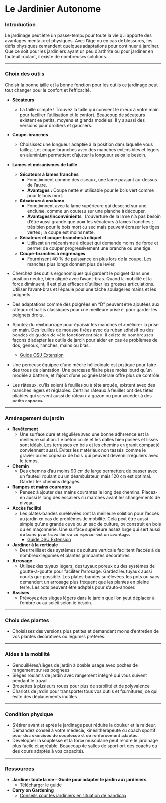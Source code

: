 # Le Jardinier Autonome

### Introduction

Le jardinage peut être un passe-temps pour toute la vie qui apporte des avantages mentaux et physiques. Avec l’âge ou en cas de blessures, les défis physiques demandent quelques adaptations pour continuer à jardiner. Que ce soit pour les jardiniers ayant un peu d’arthrite ou pour jardiner en fauteuil roulant, il existe de nombreuses solutions.

---

### Choix des outils

Choisir la bonne taille et la bonne fonction pour les outils de jardinage peut tout changer pour le confort et l’efficacité.


- **Sécateurs**
  - La taille compte ! Trouvez la taille qui convient le mieux à votre main pour faciliter l’utilisation et le confort. Beaucoup de sécateurs existent en petits, moyens et grands modèles. Il y a aussi des versions pour droitiers et gauchers.
- **Coupe-branches**
  - Choisissez une longueur adaptée à la position dans laquelle vous taillez. Les coupe-branches avec des manches extensibles et légers en aluminium permettent d’ajuster la longueur selon le besoin.
- **Lames et mécanismes de taille**
  - **Sécateurs à lames franches**
    - Fonctionnent comme des ciseaux, une lame passant au-dessus de l’autre.
    - **Avantages :** Coupe nette et utilisable pour le bois vert comme pour le bois mort.
  - **Sécateurs à enclume**
    - Fonctionnent avec la lame supérieure qui descend sur une enclume, comme un couteau sur une planche à découper.
    - **Avantages/Inconvénients :** L’ouverture de la lame n’a pas besoin d’être aussi grande que pour les sécateurs à lames franches ; très bien pour le bois mort ou sec mais peuvent écraser les tiges vertes ; la coupe est moins nette.
  - **Sécateurs et coupe-branches à cliquet**
    - Utilisent un mécanisme à cliquet qui demande moins de force et permet de couper progressivement une branche ou une tige.
  - **Coupe-branches à engrenages**
    - Fournissent 40 % de puissance en plus lors de la coupe. Les manches plus longs donnent plus de levier.


- Cherchez des outils ergonomiques qui gardent le poignet dans une position neutre, bien aligné avec l’avant-bras. Quand la mobilité et la force diminuent, il est plus efficace d’utiliser les grosses articulations. Utiliser l’avant-bras et l’épaule pour une tâche soulage les mains et les poignets.
- Des adaptations comme des poignées en “D” peuvent être ajoutées aux râteaux et balais classiques pour une meilleure prise et pour garder les poignets droits.
- Ajoutez du rembourrage pour épaissir les manches et améliorer la prise en main. Des feuilles de mousse fixées avec du ruban adhésif ou des bandes de guidon de vélo fonctionnent bien. Il existe de nombreuses façons d’adapter les outils de jardin pour aider en cas de problèmes de dos, genoux, hanches, mains ou bras.  
  - [Guide OSU Extension](https://catalog.extension.oregonstate.edu/sites/catalog/files/project/pdf/em8504.pdf)
- Une perceuse équipée d’une mèche hélicoïdale est pratique pour faire des trous de plantation. Une perceuse filaire pèse moins lourd qu’un modèle à batterie, et l’ajout d’une poignée latérale offre plus de contrôle.
- Les râteaux, qu’ils soient à feuilles ou à tête arquée, existent avec des manches légers et réglables. Certains râteaux à feuilles ont des têtes pliables qui servent aussi de râteaux à gazon ou pour accéder à des petits espaces.

---

### Aménagement du jardin

- **Revêtement**
  - Une surface dure et régulière avec une bonne adhérence est la meilleure solution. Le béton coulé et les dalles bien posées et lisses sont idéals. Les terrasses en bois et les chemins en granit compacté conviennent aussi. Évitez les matériaux non tassés, comme le gravier ou les copeaux de bois, qui peuvent devenir irréguliers avec le temps.
- **Chemin**
  - Des chemins d’au moins 90 cm de large permettent de passer avec un fauteuil roulant ou un déambulateur, mais 120 cm est optimal. Gardez les chemins dégagés.
- **Rampes et mains courantes**
  - Pensez à ajouter des mains courantes le long des chemins. Placez-en aussi le long des escaliers ou marches avant les changements de niveau.
- **Accès facilité**
  - Les plates-bandes surélevées sont la meilleure solution pour l’accès au jardin en cas de problèmes de mobilité. Cela peut être aussi simple qu’une grande cuve ou un sac de culture, ou construit en bois ou en maçonnerie. Une surface supérieure assez large qui sert aussi de banc pour travailler ou se reposer est un avantage.  
    - [Guide OSU Extension](https://catalog.extension.oregonstate.edu/fs270)
- **Jardiner à la verticale**
  - Des treillis et des systèmes de culture verticale facilitent l’accès à de nombreux légumes et plantes grimpantes décoratives.
- **Arrosage**
  - Utilisez des tuyaux légers, des tuyaux poreux ou des systèmes de goutte-à-goutte pour faciliter l’arrosage. Gardez les tuyaux aussi courts que possible. Les plates-bandes surélevées, les pots ou sacs demandent un arrosage plus fréquent que les plantes en pleine terre. Les pots peuvent être adaptés pour s’auto-arroser.
- **Assises**
  - Prévoyez des sièges légers dans le jardin que l’on peut déplacer à l’ombre ou au soleil selon le besoin.

---

### Choix des plantes

- Choisissez des versions plus petites et demandant moins d’entretien de vos plantes décoratives ou légumes préférés.

---

### Aides à la mobilité

- Genouillères/sièges de jardin à double usage avec poches de rangement sur les poignées
- Sièges roulants de jardin avec rangement intégré qui vous suivent pendant le travail
- Brouettes à plusieurs roues pour plus de stabilité et de polyvalence
- Chariots de jardin pour transporter tous vos outils et fournitures, ce qui évite des déplacements inutiles

---

### Condition physique

- S’étirer avant et après le jardinage peut réduire la douleur et la raideur. Demandez conseil à votre médecin, kinésithérapeute ou coach sportif pour des exercices de souplesse et de renforcement adaptés.
- Développer la souplesse et la force musculaire peut rendre le jardinage plus facile et agréable. Beaucoup de salles de sport ont des coachs ou des cours adaptés à vos capacités.

---

### Ressources

- **Jardiner toute la vie – Guide pour adapter le jardin aux jardiniers**  
  - [Télécharger le guide](https://s3.wp.wsu.edu/uploads/sites/2079/2015/12/GFL-booklet-complete.pdf)
- **Carry on Gardening**  
  - [Conseils pour les jardiniers en situation de handicap](https://www.carryongardening.org.uk/top-tips-for-disabled-gardeners.aspx)
